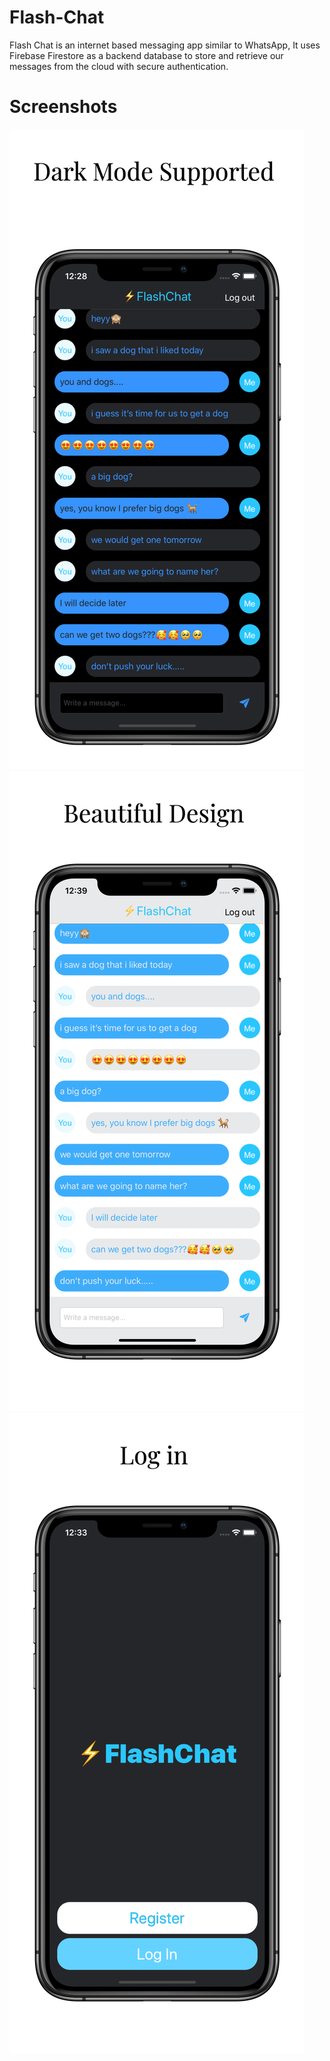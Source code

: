 

# Flash-Chat

Flash Chat is an internet based messaging app similar to WhatsApp, It uses Firebase Firestore as a backend database to store and retrieve our messages from the cloud with secure authentication.

# Screenshots

![](Documentation/iphone11_1.png)
![](Documentation/iphone11_2.png)
![](Documentation/iphone11_3.png)

